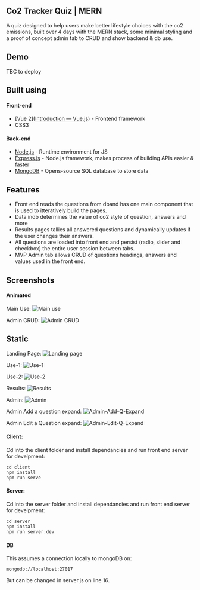 ## Co2 Tracker Quiz | MERN

A quiz designed to help users make better lifestyle choices with the co2 emissions, built over 4 days with the MERN stack, some minimal styling and a proof of concept admin tab to CRUD and show backend & db use.

## Demo

TBC to deploy

## Built using

#### Front-end

- [Vue 2]([Introduction — Vue.js](https://vuejs.org/v2/guide/)) - Frontend framework
- CSS3

#### Back-end

- [Node.js](https://nodejs.org/en/) - Runtime environment for JS
- [Express.js](https://expressjs.com/) - Node.js framework, makes process of building APIs easier & faster
- [MongoDB](https://www.mongodb.com/) - Opens-source SQL database to store data
  
  

## Features

- Front end reads the questions from dband has one main component that is used to itteratively build the pages.
- Data indb determines the value of  co2 style of question, answers and more
- Results pages tallies all answered questions and dynamically updates if the user changes their answers.
- All questions are loaded into front end and persist (radio, slider and checkbox) the entire user session between tabs.
- MVP Admin tab allows CRUD of questions headings, answers and values used in the front end.



## Screenshots

#### Animated
Main Use:
![Main use](https://github.com/randomlyalex-codeclan/co2_group_project/blob/main/screenshots/C6gT4KWxaT.gif)

Admin CRUD:
![Admin CRUD](https://github.com/randomlyalex-codeclan/co2_group_project/blob/main/screenshots/azWhQW3e5n.gif)

## Static
Landing Page:
![Landing page](https://github.com/randomlyalex-codeclan/co2_group_project/blob/main/screenshots/Screenshot%202021-03-17%20at%2014.38.19.png)

Use-1:
![Use-1](https://github.com/randomlyalex-codeclan/co2_group_project/blob/main/screenshots/Screenshot%202021-03-17%20at%2014.41.07.png)

Use-2:
![Use-2](https://github.com/randomlyalex-codeclan/co2_group_project/blob/main/screenshots/Screenshot%202021-03-17%20at%2014.41.29.png)

Results:
![Results](https://github.com/randomlyalex-codeclan/co2_group_project/blob/main/screenshots/Screenshot%202021-03-17%20at%2014.40.45.png)

Admin:
![Admin](https://github.com/randomlyalex-codeclan/co2_group_project/blob/main/screenshots/Screenshot%202021-03-17%20at%2014.52.28.png)

Admin Add a question expand:
![Admin-Add-Q-Expand](https://github.com/randomlyalex-codeclan/co2_group_project/blob/main/screenshots/Screenshot%202021-03-17%20at%2014.52.38.png)

Admin Edit a Question expand:
![Admin-Edit-Q-Expand](https://github.com/randomlyalex-codeclan/co2_group_project/blob/main/screenshots/Screenshot%202021-03-17%20at%2014.52.48.png)




#### Client:

Cd into the client folder and install dependancies and run front end server for develpment:

```
cd client
npm install
npm run serve
```

#### Server:

Cd into the server folder and install dependancies and run front end server for develpment:

```
cd server
npm install
npm run server:dev
```

#### DB

This assumes a connection locally to mongoDB on:

```
mongodb://localhost:27017
```

But can be changed in server.js on line 16.





